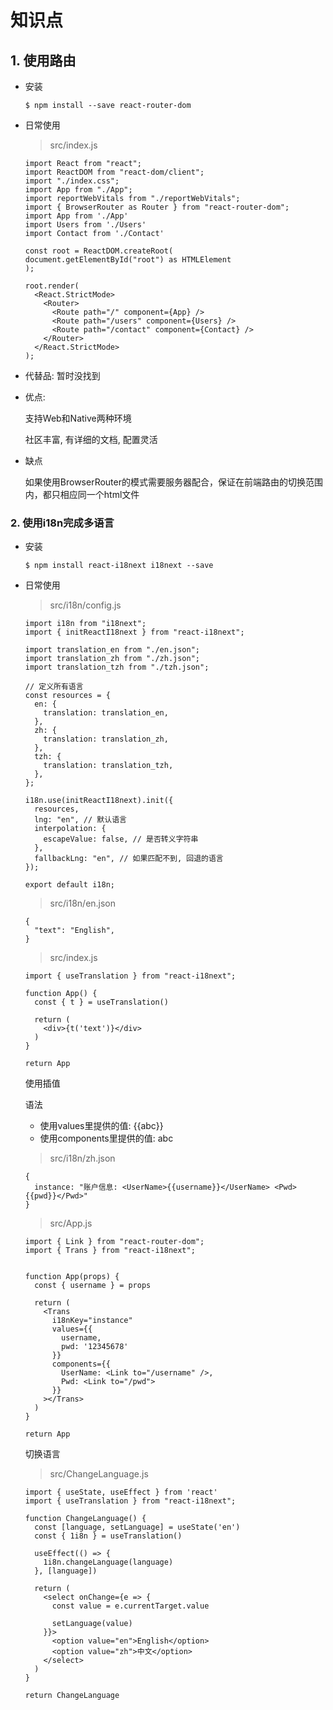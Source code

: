 # 知识点

## 1. 使用路由

* 安装
  
  `$ npm install --save react-router-dom`

* 日常使用

  > src/index.js

  ```
  import React from "react";
  import ReactDOM from "react-dom/client";
  import "./index.css";
  import App from "./App";
  import reportWebVitals from "./reportWebVitals";
  import { BrowserRouter as Router } from "react-router-dom";
  import App from './App'
  import Users from './Users'
  import Contact from './Contact'

  const root = ReactDOM.createRoot(
  document.getElementById("root") as HTMLElement
  );

  root.render(
    <React.StrictMode>
      <Router>
        <Route path="/" component={App} />
        <Route path="/users" component={Users} />
        <Route path="/contact" component={Contact} />
      </Router>
    </React.StrictMode>
  );
  ```

* 代替品: 暂时没找到
* 优点: 

  支持Web和Native两种环境

  社区丰富, 有详细的文档, 配置灵活

* 缺点

  如果使用BrowserRouter的模式需要服务器配合，保证在前端路由的切换范围内，都只相应同一个html文件

### 2. 使用i18n完成多语言

* 安装

  `$ npm install react-i18next i18next --save`

* 日常使用



  > src/i18n/config.js

  ```
  import i18n from "i18next";
  import { initReactI18next } from "react-i18next";

  import translation_en from "./en.json";
  import translation_zh from "./zh.json";
  import translation_tzh from "./tzh.json";
  
  // 定义所有语言
  const resources = {
    en: {
      translation: translation_en,
    },
    zh: {
      translation: translation_zh,
    },
    tzh: {
      translation: translation_tzh,
    },
  };

  i18n.use(initReactI18next).init({
    resources,
    lng: "en", // 默认语言
    interpolation: {
      escapeValue: false, // 是否转义字符串
    },
    fallbackLng: "en", // 如果匹配不到, 回退的语言
  });

  export default i18n;
  ```

  > src/i18n/en.json

  ```
  {
    "text": "English",
  }
  ```

  > src/index.js

  ```
  import { useTranslation } from "react-i18next";

  function App() {
    const { t } = useTranslation()

    return (
      <div>{t('text')}</div>
    )
  }

  return App
  ```

  使用插值

  语法

    * 使用values里提供的值: {{abc}}
    * 使用components里提供的值: <Abc>abc</Abc>

  > src/i18n/zh.json

  ```
  {
    instance: "账户信息: <UserName>{{username}}</UserName> <Pwd>{{pwd}}</Pwd>"
  }
  ```

  > src/App.js

  ```
  import { Link } from "react-router-dom";
  import { Trans } from "react-i18next";


  function App(props) {
    const { username } = props

    return (
      <Trans
        i18nKey="instance"
        values={{
          username,
          pwd: '12345678'
        }}
        components={{
          UserName: <Link to="/username" />,
          Pwd: <Link to="/pwd">
        }}
      ></Trans>
    )
  }

  return App
  ```

  切换语言

  > src/ChangeLanguage.js

  ```
  import { useState, useEffect } from 'react'
  import { useTranslation } from "react-i18next";

  function ChangeLanguage() {
    const [language, setLanguage] = useState('en')
    const { 1i8n } = useTranslation()

    useEffect(() => {
      1i8n.changeLanguage(language)
    }, [language])
    
    return (
      <select onChange={e => {
        const value = e.currentTarget.value

        setLanguage(value)
      }}>
        <option value="en">English</option>
        <option value="zh">中文</option>
      </select>
    )
  }

  return ChangeLanguage
  ```